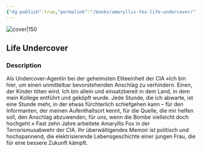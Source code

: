 ```yaml
---
{"dg-publish":true,"permalink":"/books/amaryllis-fox-life-undercover/","title":"\"Life Undercover\"","tags":["non-fiction","autobiography","sociopolitical"]}
---
```




![cover|150](http://books.google.com/books/content?id=ka2WDwAAQBAJ&printsec=frontcover&img=1&zoom=1&edge=curl&source=gbs_api)

## Life Undercover

### Description

Als Undercover-Agentin bei der geheimsten Eliteeinheit der CIA »Ich bin hier, um einen unmittelbar bevorstehenden Anschlag zu verhindern. Einen, der Kinder töten wird. Ich bin allein und einsatzbereit in dem Land, in dem mein Kollege entführt und geköpft wurde. Jede Stunde, die ich abwarte, ist eine Stunde mehr, in der etwas fürchterlich schiefgehen kann – für den Informanten, der meinen Aufenthaltsort kennt, für die Quelle, die mir helfen soll, den Anschlag abzuwenden, für uns, wenn die Bombe vielleicht doch hochgeht.« Fast zehn Jahre arbeitete Amaryllis Fox in der Terrorismusabwehr der CIA. Ihr überwältigendes Memoir ist politisch und hochspannend, die elektrisierende Lebensgeschichte einer jungen Frau, die für eine bessere Zukunft kämpft.
```